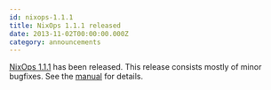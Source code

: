 ```yaml
---
id: nixops-1.1.1
title: NixOps 1.1.1 released
date: 2013-11-02T00:00:00.000Z
category: announcements
---
```


[NixOps 1.1.1](https://hydra.nixos.org/release/nixops/nixops-1.1.1) has been released. This release consists mostly of minor bugfixes. See the [manual](https://hydra.nixos.org/build/6347332/download/1/manual/manual.html#ssec-relnotes-1.1.1) for details.

